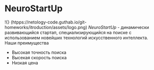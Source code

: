 # NeuroStartUp
!{} (htpps://netology-code.guthab.io/git-homeworks/itroduction/assets/logo.png)
*NeuroStartUp* - динамически развивающийся стартап, специализирующийся на поиске с использованием новейших технологий искусственного интеллекта.
Наши преимущества
* Высокая точность поиска
* Высекая скорость поиска
* Низкая цена
